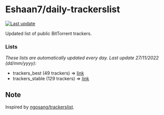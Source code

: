 
# Eshaan7/daily-trackerslist 

[![Last update](https://img.shields.io/badge/Last%20update-27/11/2022-blue.svg)](#)

Updated list of public BitTorrent trackers.

### Lists
*These lists are automatically updated every day. Last update 27/11/2022 (_dd/mm/yyyy_):*

* trackers_best (49 trackers) => [link](https://raw.githubusercontent.com/eshaan7/daily-trackerslist/master/trackers_best.txt)
* trackers_stable (129 trackers) => [link](https://raw.githubusercontent.com/eshaan7/daily-trackerslist/master/trackers_stable.txt)

## Note

Inspired by [ngosang/trackerslist](https://github.com/ngosang/trackerslist).
